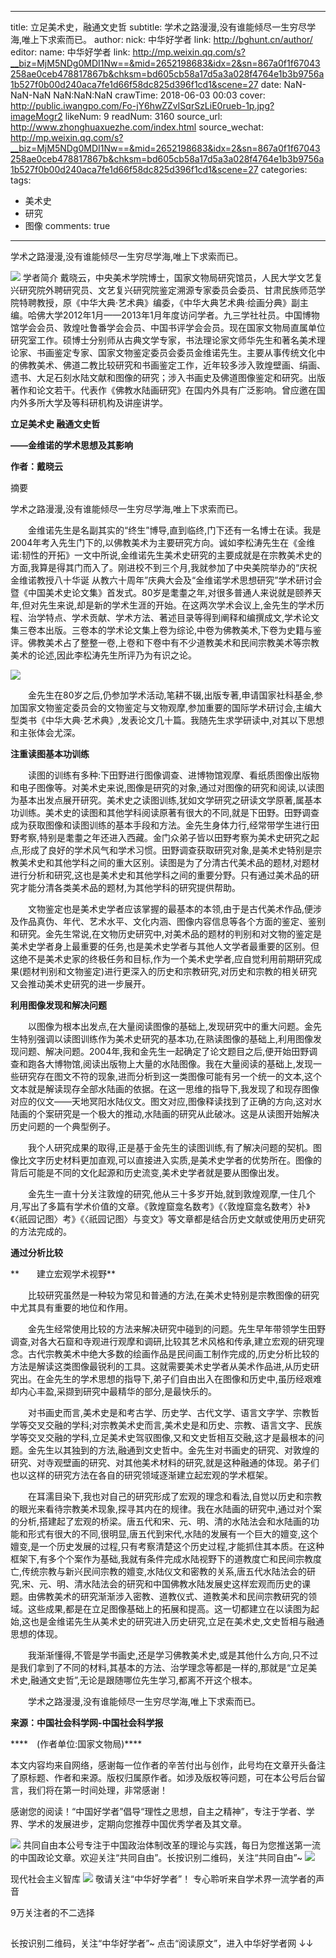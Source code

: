 
---
title: 立足美术史，融通文史哲
subtitle: 学术之路漫漫,没有谁能倾尽一生穷尽学海,唯上下求索而已。
author: 
  nick: 中华好学者
  link: http://bghunt.cn/author/
editor: 
  name: 中华好学者
  link: http://mp.weixin.qq.com/s?__biz=MjM5NDg0MDI1Nw==&mid=2652198683&idx=2&sn=867a0f1f67043258ae0ceb478817867b&chksm=bd605cb58a17d5a3a028f4764e1b3b9756a1b527f0b00d240aca7fe1d66f58dc825d396f1cd1&scene=27
date: NaN-NaN-NaN NaN:NaN:NaN
crawTime: 2018-06-03 00:03
cover: http://public.iwangpo.com/Fo-jY6hwZZvISqrSzLiE0rueb-1p.jpg?imageMogr2
likeNum: 9
readNum: 3160
source_url: http://www.zhonghuaxuezhe.com/index.html
source_wechat: http://mp.weixin.qq.com/s?__biz=MjM5NDg0MDI1Nw==&mid=2652198683&idx=2&sn=867a0f1f67043258ae0ceb478817867b&chksm=bd605cb58a17d5a3a028f4764e1b3b9756a1b527f0b00d240aca7fe1d66f58dc825d396f1cd1&scene=27
categories: 
tags: 
  - 美术史
  - 研究
  - 图像
comments: true
---
学术之路漫漫,没有谁能倾尽一生穷尽学海,唯上下求索而已。
<!--more-->
![](http://public.iwangpo.com/FudmCe9IALS25d-8xnUvqzWSXTOV.jpg?imageView2/2/w/600)
学者简介
戴晓云，中央美术学院博士，国家文物局研究馆员，人民大学文艺复兴研究院外聘研究员、文艺复兴研究院鉴定溯源专家委员会委员、甘肃民族师范学院特聘教授，原《中华大典·艺术典》编委，《中华大典艺术典·绘画分典》副主编。哈佛大学2012年1月——2013年1月年度访问学者。九三学社社员。中国博物馆学会会员、敦煌吐鲁番学会会员、中国书评学会会员。现在国家文物局直属单位研究室工作。硕博士分别师从古典文学专家，书法理论家文师华先生和著名美术理论家、书画鉴定专家、国家文物鉴定委员会委员金维诺先生。主要从事传统文化中的佛教美术、佛道二教比较研究和书画鉴定工作，近年较多涉入敦煌壁画、绢画、遗书、大足石刻水陆文献和图像的研究；涉入书画史及佛道图像鉴定和研究。出版著作和论文若干。代表作《佛教水陆画研究》在国内外具有广泛影响。曾应邀在国内外多所大学及等科研机构及讲座讲学。

**立足美术史 融通文史哲**

**——金维诺的学术思想及其影响**

**作者：戴晓云**

摘要

学术之路漫漫,没有谁能倾尽一生穷尽学海,唯上下求索而已。

　　金维诺先生是名副其实的“终生”博导,直到临终,门下还有一名博士在读。我是2004年考入先生门下的,以佛教美术为主要研究方向。诚如李松涛先生在《金维诺:韧性的开拓》一文中所说,金维诺先生美术史研究的主要成就是在宗教美术史的方面,我算是得其门而入了。刚进校不到三个月,我就参加了中央美院举办的“庆祝金维诺教授八十华诞 从教六十周年”庆典大会及“金维诺学术思想研究”学术研讨会暨《中国美术史论文集》首发式。80岁是耄耋之年,对很多普通人来说就是颐养天年,但对先生来说,却是新的学术生涯的开始。在这两次学术会议上,金先生的学术历程、治学特点、学术贡献、学术方法、著述目录等得到阐释和编撰成文,学术论文集三卷本出版。三卷本的学术论文集上卷为综论,中卷为佛教美术,下卷为史籍与鉴评。佛教美术占了整整一卷,上卷和下卷中有不少道教美术和民间宗教美术等宗教美术的论述,因此李松涛先生所评乃为有识之论。

![](http://public.iwangpo.com/Fpmroehj668W7tvIf3W2YVISSAsB.jpg?imageView2/2/w/600)

　　金先生在80岁之后,仍参加学术活动,笔耕不辍,出版专著,申请国家社科基金,参加国家文物鉴定委员会的文物鉴定与文物观摩,参加重要的国际学术研讨会,主编大型类书《中华大典·艺术典》,发表论文几十篇。我随先生求学研读中,对其以下思想和主张体会尤深。

**注重读图基本功训练**

　　读图的训练有多种:下田野进行图像调查、进博物馆观摩、看纸质图像出版物和电子图像等。对美术史来说,图像是研究的对象,通过对图像的研究和阅读,以读图为基本出发点展开研究。美术史之读图训练,犹如文学研究之研读文学原著,属基本功训练。美术史的读图和其他学科阅读原著有很大的不同,就是下田野。田野调查成为获取图像和读图训练的基本手段和方法。金先生身体力行,经常带学生进行田野考察,特别是耄耋之年还进入西藏。金门众弟子皆以田野考察为美术史研究之起点,形成了良好的学术风气和学术习惯。田野调查获取研究对象,是美术史特别是宗教美术史和其他学科之间的重大区别。读图是为了分清古代美术品的题材,对题材进行分析和研究,这也是美术史和其他学科之间的重要分野。只有通过美术品的研究才能分清各类美术品的题材,为其他学科的研究提供帮助。

　　文物鉴定也是美术史学者应该掌握的最基本的本领,由于是古代美术作品,便涉及作品真伪、年代、艺术水平、文化内涵、图像内容信息等各个方面的鉴定、鉴别和研究。金先生常说,在文物历史研究中,对美术品的题材的判别和对文物的鉴定是美术史学者身上最重要的任务,也是美术史学者与其他人文学者最重要的区别。但这绝不是美术史家的终极任务和目标,作为一个美术史学者,应自觉利用前期研究成果(题材判别和文物鉴定)进行更深入的历史和宗教研究,对历史和宗教的相关研究又会推动美术史研究的进一步展开。

**利用图像发现和解决问题**

　　以图像为根本出发点,在大量阅读图像的基础上,发现研究中的重大问题。金先生特别强调以读图训练作为美术史研究的基本功,在熟读图像的基础上,利用图像发现问题、解决问题。2004年,我和金先生一起确定了论文题目之后,便开始田野调查和跑各大博物馆,阅读出版物上大量的水陆图像。我在大量阅读的基础上,发现一些研究存在图文不符的现象,进而分析到这一类图像可能有另一个统一的文本,这个文本就是解读现存全部水陆画的依据。在这一思维的指导下,我发现了和现存图像对应的仪文——天地冥阳水陆仪文。图文对应,图像释读找到了正确的方向,这对水陆画的个案研究是一个极大的推动,水陆画的研究从此破冰。这是从读图开始解决历史问题的一个典型例子。

　　我个人研究成果的取得,正是基于金先生的读图训练,有了解决问题的契机。图像比文字历史材料更加直观,可以直接进入实质,是美术史学者的优势所在。图像的背后可能是不同的文化起源和历史流变,美术史学者就是要从图像出发。

　　金先生一直十分关注敦煌的研究,他从三十多岁开始,就到敦煌观摩,一住几个月,写出了多篇有学术价值的文章。《敦煌窟龛名数考》《〈敦煌窟龛名数考〉补》《〈祇园记图〉考》《〈祇园记图〉与变文》等文章都是结合历史文献或使用历史研究的方法完成的。

**通过分析比较**

**　　建立宏观学术视野**

　　比较研究虽然是一种较为常见和普通的方法,在美术史特别是宗教图像的研究中尤其具有重要的地位和作用。

　　金先生经常使用比较的方法来解决研究中碰到的问题。先生早年带领学生田野调查,对各大石窟和寺观进行观摩和调研,比较其艺术风格和传承,建立宏观的研究理念。古代宗教美术中绝大多数的绘画作品是民间画工制作完成的,历史分析比较的方法是解读这类图像最锐利的工具。这就需要美术史学者从美术作品进,从历史研究出。在金先生的学术思想的指导下,弟子们自由出入在图像和历史中,虽历经艰难却内心丰盈,采撷到研究中最精华的部分,是最快乐的。

　　对书画史而言,美术史是和考古学、历史学、古代文学、语言文字学、宗教哲学等交叉交融的学科;对宗教美术史而言,美术史是和历史、宗教、语言文字、民族学等交叉交融的学科,立足美术史驾驭图像,又和文史哲相互交融,这才是最根本的问题。金先生以其独到的方法,融通到文史哲中。金先生对书画史的研究、对敦煌的研究、对寺观壁画的研究、对其他美术材料的研究,就是这种融通的体现。弟子们也以这样的研究方法在各自的研究领域逐渐建立起宏观的学术框架。

　　在耳濡目染下,我也对自己的研究形成了宏观的理念和看法,自觉以历史和宗教的眼光来看待宗教美术现象,探寻其内在的规律。我在水陆画的研究中,通过对个案的分析,搭建起了宏观的桥梁。唐五代和宋、元、明、清的水陆法会和水陆画的功能和形式有很大的不同,很明显,唐五代到宋代,水陆的发展有一个巨大的嬗变,这个嬗变,是一个历史发展的过程,只有考察清楚这个历史过程,才能抓住其本质。在这种框架下,有多个个案作为基础,我就有条件完成水陆视野下的道教度亡和民间宗教度亡,传统宗教与新兴民间宗教的嬗变,水陆仪文和密教的关系,唐五代水陆法会的研究,宋、元、明、清水陆法会的研究和中国佛教水陆发展史这样宏观而历史的课题。由佛教美术的研究渐渐涉入密教、道教仪式、道教美术和民间宗教研究的领域。这些成果,都是在立足图像基础上的拓展和提高。这一切都建立在以读图为起始,这也是金维诺先生从美术史的研究进入历史研究,立足在美术史,文史哲相与融通思想的体现。

　　我渐渐懂得,不管是学书画史,还是学习佛教美术史,或是其他什么方向,只不过是我们拿到了不同的材料,其基本的方法、治学理念等都是一样的,那就是“立足美术史,融通文史哲”,无论是跟随哪位先生学习,都离不开这个根本。

　　学术之路漫漫,没有谁能倾尽一生穷尽学海,唯上下求索而已。

**来源：中国社会科学网-中国社会科学报**

****　(作者单位:国家文物局)****

本文内容均来自网络，感谢每一位作者的辛苦付出与创作，此号均在文章开头备注了原标题、作者和来源。版权归属原作者。如涉及版权等问题，可在本公号后台留言，我们将在第一时间处理，非常感谢！

感谢您的阅读！“中国好学者”倡导“理性之思想，自主之精神”，专注于学者、学界、学术的发展进步，定期向您推荐中国优秀学者及其文章。

![](http://public.iwangpo.com/FvmN9h2NjFFStwk19Q3BdzkxBKy9.jpg?imageView2/2/w/600)
共同自由本公号专注于中国政治体制改革的理论与实践，每日为您推送第一流的中国政论文章。欢迎关注“共同自由”。长按识别二维码，关注“共同自由”~
![](http://public.iwangpo.com/FsotZJ2f81WxoWAZ-aohjVacwyPC.jpg?imageView2/2/w/600)

现代社会主义智库
![](http://public.iwangpo.com/Fr8HAdzQxY-8x-YPqCITfzy4j5xu.jpg?imageView2/2/w/600)
敬请关注“中华好学者”！
专心聆听来自学术界一流学者的声音

9万关注者的不二选择

![](data:image/gif;base64,iVBORw0KGgoAAAANSUhEUgAAAAEAAAABCAYAAAAfFcSJAAAADUlEQVQImWNgYGBgAAAABQABh6FO1AAAAABJRU5ErkJggg==)

长按识别二维码，关注“中华好学者”~
点击“阅读原文”，进入中华好学者网
↓↓
    